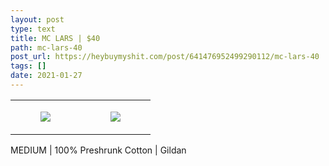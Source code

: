 ```yaml
---
layout: post
type: text
title: MC LARS | $40
path: mc-lars-40
post_url: https://heybuymyshit.com/post/641476952499290112/mc-lars-40
tags: []
date: 2021-01-27
---
```




<table style="width:100%;"><tr><td style="vertical-align:top;">
      <figure class="tmblr-full" data-orig-height="2048" data-orig-width="1365" data-orig-src="https://concertshirts.netlify.app/shirts/0245/0245-01.jpg"><img src="https://64.media.tumblr.com/e095b6440b146e47b48df79a7caf59c5/06230cdbe2807148-1f/s540x810/cd6848421df9cff88170d5a0cef45a3c6c53bdc4.jpg" data-orig-height="2048" data-orig-width="1365" data-orig-src="https://concertshirts.netlify.app/shirts/0245/0245-01.jpg"/></figure></td>
    <td style="vertical-align:top;">
      <figure class="tmblr-full" data-orig-height="2048" data-orig-width="1365" data-orig-src="https://concertshirts.netlify.app/shirts/0245/0245-02.jpg"><img src="https://64.media.tumblr.com/d0e73940958e52f24731e0885e8703f4/06230cdbe2807148-d0/s540x810/499ceeb1862d6ac432ea8a11abdf4786c6ea9b88.jpg" data-orig-height="2048" data-orig-width="1365" data-orig-src="https://concertshirts.netlify.app/shirts/0245/0245-02.jpg"/></figure></td>
  </tr></table><p>
  MEDIUM | 100% Preshrunk Cotton | Gildan
</p>
